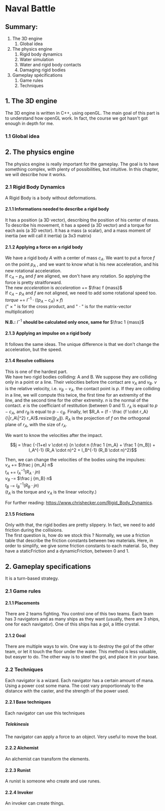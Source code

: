 # Naval Battle

## Summary:

1. The 3D engine
    1. Global idea
2. The physics engine
    1. Rigid body dynamics
    2. Water simulation
    3. Water and rigid body contacts
    4. Damaging rigid bodies
3. Gameplay spécifications
    1. Game rules
    2. Techniques
  
## 1. The 3D engine

The 3D engine is written in C++, using openGL. The main goal of this part is to understand how openGL work. In fact, the course we got hasn't got enough in depth for me.

### 1.1 Global idea


## 2. The physics engine

The physics engine is really important for the gameplay. The goal is to have something complex, with plenty of possibilities, but intuitive. In this chapter, we will 
describe how it works.

### 2.1 Rigid Body Dynamics

A Rigid Body is a body without deformations.

#### 2.1.1 Informations needed to describe a rigid body
It has a position (a 3D vector), describing the position of his center of mass.
To describe his movement, it has a speed (a 3D vector) and a torque for each axis (a 3D vector).
It has a mass (a scalar), and a mass moment of inertia (we will call it inertia) (a 3x3 matrix)

#### 2.1.2 Applying a force on a rigid body
We have a rigid body $A$ with a center of mass $c_A$. We want to put a force $f$ on the point $p_A$ , and we want to know what is his new acceleration, and his new 
rotational acceleration.  
If $c_A - p_A$ and $f$ are aligned, we don't have any rotation. So applying the force is pretty straitforward.  
The new $acceleration$ is $acceleration$ += $\frac f {mass}$  
If $c_A - p_A$ and $f$ are not aligned, we need to add some rotational speed too.  
$torque$ += $I^{-1} \cdot ((p_A - c_A) \times f)$  
(" $\times$ " is for the cross product, and " $\cdot$ " is for the matrix-vector multiplication)  

**N.B.:** $I^{-1}$ **should be calculated only once, same for** $\frac 1 {mass}$

#### 2.1.3 Applying an impulse on a rigid body
It follows the same ideas. The unique difference is that we don't change the acceleration, but the speed.

#### 2.1.4 Resolve collisions
This is one of the hardest part.  
We have two rigid bodies colliding: A and B. We suppose they are colliding only in a point or a line. Their velocities before the contact are $v_A$ and $v_B$. $v$ is 
the relative velocity, i.e. $v_B - v_A$. the contact point is $p$. If they are colliding in a line, we will compute this twice, the first time for an extremity of the 
line, and the second time for the other extremity. $n$ is the normal of the contact. $e$ is the coefficiant of restitution (between 0 and 1). $r_A$ is equal to 
$p - c_A$, and $r_B$ is equal to $p - c_B$. Finally, let $R_A = (f - \frac {f \cdot r_A} {\|r_A\|^2} r_A)$.resize($\|r_A\|$). $R_A$ is the projection of $f$ on the 
orthogonal plane of $r_A$, with the size of $r_A$.

We want to know the velocities after the impact.  

$$j = \frac {-(1+e) v \cdot n} {n \cdot n (\frac 1 {m_A} + \frac 1 {m_B}) + I_A^{-1} (R_A \cdot n)^2 + I_B^{-1} (R_B \cdot n)^2}$$  

Then, we can change the velocities of the bodies using the impulses:  
$v_A$ += $\frac j {m_A} n$  
$t_A$ += $I_A ^{-1} (R_A \cdot j n)$  
$v_B$ -= $\frac j {m_B} n$  
$t_B$ -= $I_B ^{-1} (R_B \cdot j n)$  
($t_A$ is the torque and $v_A$ is the linear velocity.)  

For further reading: https://www.chrishecker.com/Rigid_Body_Dynamics.

#### 2.1.5 Frictions
Only with that, the rigid bodies are pretty slippery. In fact, we need to add friction during the collisions.  
The first question is, how do we stock this ? Normally, we use a friction table that describe the friction constants between two materials. Here, in order to simplify,
we give some friction constants to each material. So, they have a staticFriction and a dynamicFriction, between 0 and 1. 


## 2. Gameplay specifications

It is a turn-based strategy. 

### 2.1 Game rules

#### 2.1.1 Placements
There are 2 teams fighting. You control one of this two teams. Each team has 3 navigators and as many ships as they want (usually, there are 3 ships, one for each navigator).
One of this ships has a gol, a little crystal.

#### 2.1.2 Goal
There are multiple ways to win. One way is to destroy the gol of the other team, or let it touch the floor under the water. This method is less valuable, but easyer to do. The other way is to steel the gol, and place it in your base.

### 2.2 Techniques

Each navigator is a wizard. Each navigator has a certain amount of mana. Using a power cost some mana. The cost vary proportionnaly to the distance with the caster, and the strength of the power used.

#### 2.2.1 Base techniques
Each navigator can use this techniques

##### Telekinesis
The navigator can apply a force to an object. Very useful to move the boat.

#### 2.2.2 Alchemist
An alchemist can transform the elements.

#### 2.2.3 Runist
A runist is someone who create and use runes.

#### 2.2.4 Invoker
An invoker can create things.
